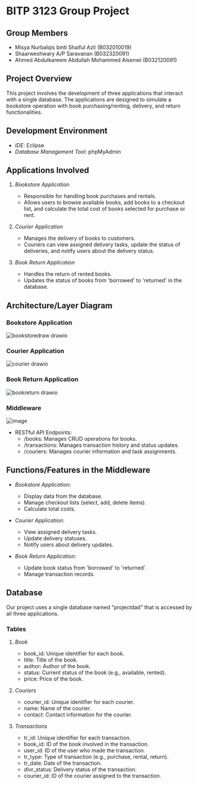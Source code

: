 # BITP 3123 Group Project

## Group Members
- Misya Nurbalqis binti Shaiful Azli (B032010019)
- Shaarweshwary A/P Saravanan (B032320091)
- Ahmed Abdulkareem Abdullah Mohammed Alsenwi (B032120091)

## Project Overview

This project involves the development of three applications that interact with a single database. The applications are designed to simulate a bookstore operation with book purchasing/renting, delivery, and return functionalities.

## Development Environment

- *IDE*: Eclipse
- *Database Management Tool*: phpMyAdmin

## Applications Involved

1. *Bookstore Application*
   - Responsible for handling book purchases and rentals.
   - Allows users to browse available books, add books to a checkout list, and calculate the total cost of books selected for purchase or rent.

2. *Courier Application*
   - Manages the delivery of books to customers.
   - Couriers can view assigned delivery tasks, update the status of deliveries, and notify users about the delivery status.

3. *Book Return Application*
   - Handles the return of rented books.
   - Updates the status of books from 'borrowed' to 'returned' in the database.

## Architecture/Layer Diagram

### Bookstore Application
![bookstoredraw drawio](https://github.com/user-attachments/assets/d9438bd7-b41b-42a9-9e99-cdec847f97cf)

### Courier Application
![courier drawio](https://github.com/user-attachments/assets/ff93c5fb-dd14-45c7-b742-8c32f75a6b2f)


### Book Return Application
![bookreturn drawio](https://github.com/user-attachments/assets/47474fae-eb36-484b-a832-8dd68b47f8a8)


### Middleware
![image](https://github.com/user-attachments/assets/e931526e-3882-49d9-9ef3-c5013b6c2796)

- RESTful API Endpoints:
  - /books: Manages CRUD operations for books.
  - /transactions: Manages transaction history and status updates.
  - /couriers: Manages courier information and task assignments.

## Functions/Features in the Middleware

- *Bookstore Application*:
  - Display data from the database.
  - Manage checkout lists (select, add, delete items).
  - Calculate total costs.

- *Courier Application*:
  - View assigned delivery tasks.
  - Update delivery statuses.
  - Notify users about delivery updates.

- *Book Return Application*:
  - Update book status from 'borrowed' to 'returned'.
  - Manage transaction records.

## Database

Our project uses a single database named "projectdad" that is accessed by all three applications.

### Tables

1. *Book*
   - book_id: Unique identifier for each book.
   - title: Title of the book.
   - author: Author of the book.
   - status: Current status of the book (e.g., available, rented).
   - price: Price of the book.

2. *Couriers*
   - courier_id: Unique identifier for each courier.
   - name: Name of the courier.
   - contact: Contact information for the courier.

3. *Transactions*
   - tr_id: Unique identifier for each transaction.
   - book_id: ID of the book involved in the transaction.
   - user_id: ID of the user who made the transaction.
   - tr_type: Type of transaction (e.g., purchase, rental, return).
   - tr_date: Date of the transaction.
   - dlvr_status: Delivery status of the transaction.
   - courier_id: ID of the courier assigned to the transaction.
